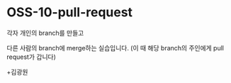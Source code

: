 # OSS-10-pull-request

각자 개인의 branch를 만들고

다른 사람의 branch에 merge하는 실습입니다.
(이 때 해당 branch의 주인에게 pull request가 갑니다)

+김광원
